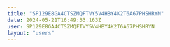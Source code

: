 ```yaml
---
title: "SP129E8GA4CTSZMQFTVY5V4HBY4K2T6A67PHSHRYN"
date: 2024-05-21T16:49:33.163Z
user: SP129E8GA4CTSZMQFTVY5V4HBY4K2T6A67PHSHRYN
layout: "users"
---
```

    